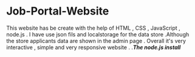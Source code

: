 # Job-Portal-Website
This website has be create with the help of HTML , CSS , JavaScript , node.js . I have use json fils and localstorage for the data store .Although the store applicants data are shown in the admin page . Overall it's very interactive , simple and very responsive website . .***The node.js install***
